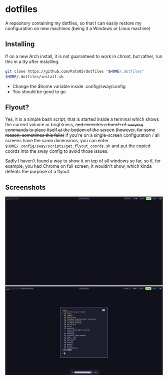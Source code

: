 # dotfiles

A repository containing my dotfiles, so that I can easily restore my configuration on new machines (being it a Windows or Linux machine)

## Installing

If on a new Arch install, it is not guaranteed to work in chroot, but rather, run this in a tty after installing.

```bash
git clone https://github.com/Pato05/dotfiles "$HOME/.dotfiles"
$HOME/.dotfiles/install.sh
```

-   Change the $home variable inside .config/sway/config
-   You should be good to go

## Flyout?

Yes, it is a simple bash script, that is started inside a terminal which shows the current volume or brightness, ~~and executes a bunch of `swaymsg` commands to place itself at the bottom of the screen (however, for some reason, sometimes this fails)~~ if you're on a single-screen configuration / all screens have the same dimensions, you can enter `$HOME/.config/sway/scripts/get_flyout_coords.sh` and put the copied coords into the sway config to avoid those issues.

Sadly I haven't found a way to show it on top of all windows so far, so if, for example, you had Chrome on full screen, it wouldn't show, which kinda defeats the purpose of a flyout.

## Screenshots

![screenshot-1](https://raw.githubusercontent.com/Pato05/dotfiles/main/screenshots/screenshot-1.png)
![screenshot-2](https://raw.githubusercontent.com/Pato05/dotfiles/main/screenshots/screenshot-2.png)
